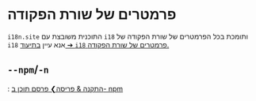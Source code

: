 # פרמטרים של שורת הפקודה

`i18n.site` התוכנית משובצת עם `i18` ותומכת בכל הפרמטרים של שורת הפקודה של `i18` אנא עיין [בתיעוד ➔ `i18` פרמטרים של שורת הפקודה.](/i18/cli)

## `--npm`/`-n`

: [התקנה & פריסה❯ פרסם תוכן ב- npm](/i18n.site/use#npm)